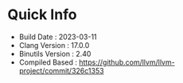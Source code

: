 # Quick Info
* Build Date : 2023-03-11
* Clang Version : 17.0.0
* Binutils Version : 2.40
* Compiled Based : https://github.com/llvm/llvm-project/commit/326c1353
